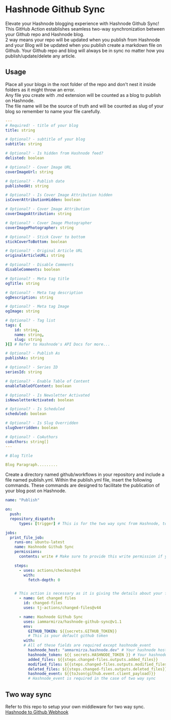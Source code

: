# Hashnode Github Sync

Elevate your Hashnode blogging experience with Hashnode Github Sync! \
This GitHub Action establishes seamless two-way synchronization between your Github repo and Hashnode blog. \
2 way means your repo will be updated when you publish from Hashnode and your Blog will be updated when you publish create a markdown file on Github. Your Github repo and blog will always be in sync no matter how you publish/update/delete any article.

## Usage

Place all your blogs in the root folder of the repo and don't nest it inside folders as it might throw an error.\
Any file you create with .md extension will be counted as a blog to publish on Hashnode. \
The file name will be the source of truth and will be counted as slug of your blog so remember to name your file carefully. 


``` yaml
---
# Required! - title of your blog
title: string

# Optional? - subtitle of your blog
subtitle: string

# Optional? - Is hidden from Hashnode feed?
delisted: boolean

# Optional? - Cover Image URL
coverImageUrl: string

# Optional? - Publish date
publishedAt: string

# Optional? - Is Cover Image Attribution hidden
isCoverAttributionHidden: boolean

# Optional? - Cover Image Attribution
coverImageAttribution: string

# Optional? - Cover Image Photographer
coverImagePhotographer: string

# Optional? - Stick Cover to bottom
stickCoverToBottom: boolean

# Optional? - Original Article URL
originalArticleURL: string

# Optional? - Disable Comments
disableComments: boolean

# Optional? - Meta tag title
ogTitle: string

# Optional? - Meta tag description
ogDescription: string

# Optional? - Meta tag Image
ogImage: string

# Optional? - Tag list
tags: {
    id: string,
    name: string,
    slug: string
}[] # Refer to Hashnode's API Docs for more...

# Optional? - Publish As
publishAs: string

# Optional? - Series ID 
seriesId: string

# Optional? - Enable Table of Content
enableTableOfContent: boolean

# Optional? - Is Newsletter Activated
isNewsletterActivated: boolean

# Optional? - Is Scheduled
scheduled: boolean

# Optional? - Is Slug Overridden
slugOverridden: boolean

# Optional? - CoAuthors
coAuthors: string[]
---

# Blog Title

Blog Paragraph.........
```
Create a directory named github/workflows in your repository and include a file named publish.yml. Within the publish.yml file, insert the following commands. These commands are designed to facilitate the publication of your blog post on Hashnode.

``` yml
name: "Publish"

on:
  push:
  repository_dispatch:
      types: [trigger] # This is for the two way sync from Hashnode, to use this you will have to set up a serverless function as a middleware.

jobs:
  print_file_job:
    runs-on: ubuntu-latest
    name: Hashnode Github Sync
    permissions:
      contents: write # Make sure to provide this write permission if you are using two way sync, not required if you're using only one way sync i.e : Github to Hashnode

    steps:
      - uses: actions/checkout@v4
        with:
          fetch-depth: 0


    # This action is necessary as it is giving the details about your files in repo
      - name: Get changed files
        id: changed-files
        uses: tj-actions/changed-files@v44

      - name: Hashnode Github Sync
        uses: iammarmirza/hashnode-github-sync@v1.1
        env: 
          GITHUB_TOKEN: ${{secrets.GITHUB_TOKEN}} 
          # This is your default github token
        with:
        # All of these fields are required except hashnode_event
          hashnode_host: "ammarmirza.hashnode.dev" # Your hashnode host name
          hashnode_token: ${{ secrets.HASHNODE_TOKEN }} # Your hashnode secret key
          added_files: ${{steps.changed-files.outputs.added_files}}
          modified_files: ${{steps.changed-files.outputs.modified_files}}
          deleted_files: ${{steps.changed-files.outputs.deleted_files}}
          hashnode_event: ${{toJson(github.event.client_payload)}} 
          # Hashnode_event is required in the case of two way sync
```

## Two way sync

Refer to this repo to setup your own middleware for two way sync. \
[Hashnode to Github Webhook](https://github.com/iammarmirza/github-hashnode-webhook.git)